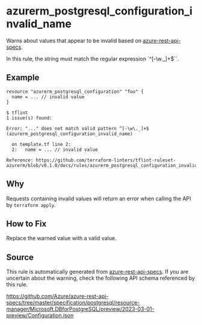 <!--- This file generated by `tools/apispec-rule-gen/main.go`. DO NOT EDIT --->

# azurerm_postgresql_configuration_invalid_name

Warns about values that appear to be invalid based on [azure-rest-api-specs](https://github.com/Azure/azure-rest-api-specs).

In this rule, the string must match the regular expression `^[-\w\._]+$``.

## Example

```hcl
resource "azurerm_postgresql_configuration" "foo" {
  name = ... // invalid value
}
```

```
$ tflint
1 issue(s) found:

Error: "..." does not match valid pattern ^[-\w\._]+$ (azurerm_postgresql_configuration_invalid_name)

  on template.tf line 2:
  2:   name = ... // invalid value

Reference: https://github.com/terraform-linters/tflint-ruleset-azurerm/blob/v0.1.0/docs/rules/azurerm_postgresql_configuration_invalid_name.md

```

## Why

Requests containing invalid values will return an error when calling the API by `terraform apply`.

## How to Fix

Replace the warned value with a valid value.

## Source

This rule is automatically generated from [azure-rest-api-specs](https://github.com/Azure/azure-rest-api-specs). If you are uncertain about the warning, check the following API schema referenced by this rule.

https://github.com/Azure/azure-rest-api-specs/tree/master/specification/postgresql/resource-manager/Microsoft.DBforPostgreSQL/preview/2023-03-01-preview/Configuration.json
